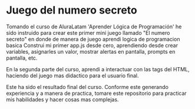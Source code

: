 <h1>Juego del numero secreto</h1>

Tomando el curso de AluraLatam 'Aprender Lógica de Programación' he sido instruido para crear este primer
mini juego llamado "El numero secreto" en donde de manera de juego aprendi logica de programacion basica
Construi mi primer app.js desde cero, aprendiendo desde crear variables, asignarles un valor, mostrar alertas
en pantalla, prompts en pantalla, etc. 

En la segunda parte del curso, aprendi a interactuar con las tags del HTML, haciendo del juego mas didactico para el usuario final.

Este ha sido el resultado final del curso. Conforme este generando experiencia y a manera de practica, tomare este repositorio para practicar mis habilidades y hacer cosas mas complejas. 
